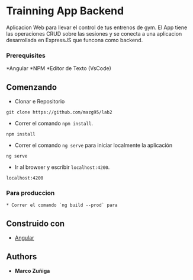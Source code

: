 # Trainning App Backend

Aplicacion Web para llevar el control de tus entrenos de gym. El App tiene las operaciones 
CRUD sobre las sesiones y se conecta a una aplicacion desarrollada en ExpressJS que funcona como backend.

### Prerequisites

*Angular
*NPM
*Editor de Texto (VsCode)

## Comenzando
* Clonar e Repositorio
```
git clone https://github.com/mazg95/lab2
```
* Correr el comando `npm install`.
```
npm install
```
* Correr el comando `ng serve` para iniciar localmente la aplicación
```
ng serve
```
* Ir al browser y escribir `localhost:4200`.
```
localhost:4200
```

### Para produccion
```
* Correr el comando `ng build --prod` para 
```

## Construido con
* [Angular](https://angular.io/)

## Authors
* **Marco Zuñiga**